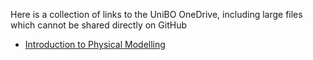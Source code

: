 Here is a collection of links to the UniBO OneDrive, including large files which cannot be shared directly on GitHub

- [Introduction to Physical Modelling](https://liveunibo-my.sharepoint.com/:b:/g/personal/michele_ducceschi_unibo_it/EdbcIOEHqB5EqcVoX_vMbZsBtoiLL5Y9_Ee3SMQPgW32Bg?e=Ty2zfG)
